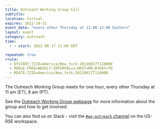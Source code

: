 ```yaml
---
title: Outreach Working Group Call
subtitle:
location: Virtual
expires: 2022-10-31
event_date: "every other Thursday at 11:00-12:00 Eastern"
layout: event
category: outreach
time:
  - - start: 2022-08-17 11:00 EDT

repeated: true
rrule:
  - DTSTART;TZID=America/New_York:20220817T110000
  - RRULE:FREQ=WEEKLY;INTERVAL=2;WKST=MO;BYDAY=TH
  - RDATE;TZID=America/New_York:20220817T110000
---
```


The Outreach Working Group meets for one hour, every
other Thursday at 11 am (ET), 8 am (PT).

See the [Outreach Working Group webpage](https://us-rse.org/wg/outreach/) for more
information about the group and how to get involved.

You can also find us on Slack - visit the
[`#wg-outreach` channel](https://usrse.slack.com/messages/wg-outreach)
on the US-RSE workspace.
